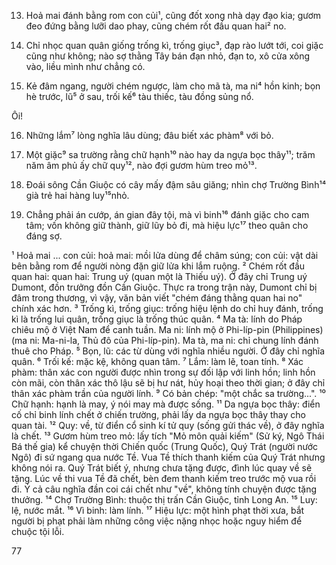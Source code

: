 13. Hoả mai đánh bằng rom con củi¹, cũng đốt xong nhà dạy đạo kia; gươm đeo
đứng bằng lưỡi dao phay, cũng chém rốt đầu quan hai² no.

14. Chỉ nhọc quan quân giống trống kì, trống giục³, đạp rào lướt tới, coi giặc
cũng như không; nào sợ thằng Tây bán đạn nhỏ, đạn to, xô cửa xông vào, liều mình
như chẳng có.

15. Kẻ đâm ngang, người chém ngược, làm cho mã tà, ma ni⁴ hồn kinh; bọn hè
trước, lũ⁵ ở sau, trối kế⁶ tàu thiếc, tàu đồng sủng nổ.

Ôi!

16. Những lắm⁷ lòng nghĩa lâu dùng; đâu biết xác phàm⁸ với bỏ.

17. Một giặc⁹ sa trường rằng chữ hạnh¹⁰ nào hay da ngựa bọc thây¹¹; trăm năm âm
phủ ấy chữ quy¹², nào đợi gươm hùm treo mỏ¹³.

18. Đoái sông Cần Giuộc có cây mấy đậm sâu giăng; nhìn chợ Trường Bình¹⁴ già
trẻ hai hàng luy¹⁵nhỏ.

19. Chẳng phải án cướp, án gian đây tội, mà vì binh¹⁶ đánh giặc cho cam tâm; vốn
không giữ thành, giữ lũy bỏ đi, mà hiệu lực¹⁷ theo quân cho đáng sợ.

¹ Hoả mai ... con củi: hoả mai: mồi lửa dùng để châm súng; con củi: vật dài bên bằng rom để người nòng
đặn giữ lửa khi lắm ruộng.
² Chém rốt đầu quan hai: quan hai: Trung uý (quan một là Thiếu uý). Ở đây chỉ Trung uý Dumont, đồn trưởng
đồn Cần Giuộc. Thực ra trong trận này, Dumont chỉ bị đâm trong thương, vì vậy, văn bản viết "chém đáng
thằng quan hai no" chính xác hơn.
³ Trống kì, trống giục: trống hiệu lệnh do chỉ huy đánh, trống kì là trống lui quân, trống giục là trống thúc
quân.
⁴ Ma tà: lính do Pháp chiêu mộ ở Việt Nam để canh tuần. Ma ni: lính mộ ở Phi-líp-pin (Philippines) (ma ni:
Ma-ni-la, Thủ đô của Phi-líp-pin). Ma tà, ma ni: chỉ chung lính đánh thuê cho Pháp.
⁵ Bọn, lũ: các từ dùng với nghĩa nhiều người. Ở đây chỉ nghĩa quân.
⁶ Trối kế: mặc kệ, không quan tâm.
⁷ Lắm: làm lẽ, toan tính.
⁸ Xác phàm: thân xác con người được nhìn trong sự đối lập với linh hồn; linh hồn còn mãi, còn thân xác thô
lậu sẽ bị hư nát, hủy hoại theo thời gian; ở đây chỉ thân xác phàm trần của người lính.
⁹ Có bản chép: "một chắc sa trường...".
¹⁰ Chữ hạnh: hạnh là may, ý nói may mà được sống.
¹¹ Da ngựa bọc thây: điển cố chỉ binh lính chết ở chiến trường, phải lấy da ngựa bọc thây thay cho quan tài.
¹² Quy: về, từ điển cổ sinh kí tử quy (sống gửi thác về), ở đây nghĩa là chết.
¹³ Gươm hùm treo mỏ: lấy tích "Mỏ môn quải kiếm" (Sử ký, Ngô Thái Bá thế gia) kể chuyện thời Chiến quốc
(Trung Quốc), Quý Trát (người nước Ngô) đi sứ ngang qua nước Tề. Vua Tề thích thanh kiếm của Quý Trát
nhưng không nói ra. Quý Trát biết ý, nhưng chưa tặng được, đình lúc quay về sẽ tặng. Lúc về thi vua Tề đã
chết, bèn đem thanh kiếm treo trước mộ vua rồi đi. Ý cả câu nghĩa đần coi cái chết như "về", không tính
chuyện được tặng thưởng.
¹⁴ Chợ Trường Bình: thuộc thị trấn Cần Giuộc, tỉnh Long An.
¹⁵ Luy: lệ, nước mắt.
¹⁶ Vì binh: làm lính.
¹⁷ Hiệu lực: một hình phạt thời xưa, bắt người bị phạt phải làm những công việc nặng nhọc hoặc nguy hiểm
để chuộc tội lỗi.

77